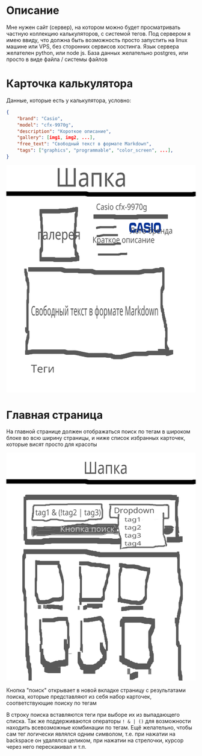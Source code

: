 
# Описание

Мне нужен сайт (сервер), на котором можно будет просматривать частную коллекцию калькуляторов, с системой тегов. Под сервером я имею ввиду, что должна быть возможность просто запустить на linux машине или VPS, без сторонних сервисов хостинга. Язык сервера желателен python, или node js. База данных желательно postgres, или просто в виде файла / системы файлов

# Карточка калькулятора

Данные, которые есть у калькулятора, условно:
```json
{
    "brand": "Casio",
    "model": "cfx-9970g",
    "description": "Короткое описание",
    "gallery": [img1, img2, ...],
    "free_text": "Свободный текст в формате Markdown",
    "tags": ["graphics", "programmable", "color_screen", ...],
}
```

![](/карточка%20калькулятора.jpg)


# Главная страница

На главной странице должен отображаться поиск по тегам в широком блоке во всю ширину страницы, и ниже список избранных карточек, которые висят просто для красоты

![](/главная%20страница.jpg)

Кнопка "поиск" открывает в новой вкладке страницу с результатами поиска, которые представляют из себя набор карточек, соответствующие поиску по тегам

В строку поиска вставляются теги при выборе их из выпадающего списка. Так же поддерживаются операторы `! & | ()` для возможности находить всевозможные комбинации по тегам. Ещё желательно, чтобы сам тег логически являлся одним символом, т.е. при нажатии на backspace он удалялся целиком, при нажатии на стрелочки, курсор через него перескакивал и т.п.
